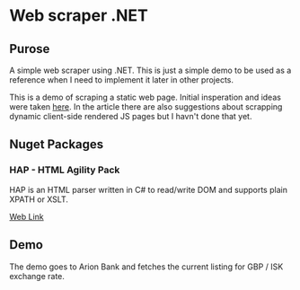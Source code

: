 # Web scraper .NET

## Purose

A simple web scraper using .NET. This is just a simple demo to be used as a reference when I need to implement it later in other projects.

This is a demo of scraping a static web page. Initial insperation and ideas were taken [here](https://www.scrapingbee.com/blog/web-scraping-csharp/). In the article there are also suggestions about scrapping dynamic client-side rendered JS pages but I havn't done that yet.

## Nuget Packages

### HAP - HTML Agility Pack

HAP is an HTML parser written in C# to read/write DOM and supports plain XPATH or XSLT. 

[Web Link](https://html-agility-pack.net/)

## Demo

The demo goes to Arion Bank and fetches the current listing for GBP / ISK exchange rate.
